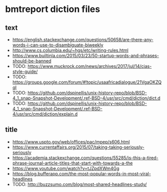# bmtreport diction files

## text

- <https://english.stackexchange.com/questions/50658/are-there-any-words-i-can-use-to-disambiguate-biweekly>
- <http://www.cs.columbia.edu/~hgs/etc/writing-rules.html>
- <https://www.builtinla.com/2015/03/23/50-startup-words-and-phrases-should-be-banned>
- TODO: <https://www.muckrock.com/news/archives/2017/jul/14/cias-style-guide/>
- TODO: <https://groups.google.com/forum/#!topic/usaafricadialogue/21VgaOKZQqI>
- TODO: <https://github.com/dspinellis/unix-history-repo/blob/BSD-4_1_snap-Snapshot-Development/.ref-BSD-4/usr/src/cmd/diction/dict.d>
- TODO: <https://github.com/dspinellis/unix-history-repo/blob/BSD-4_1_snap-Snapshot-Development/.ref-BSD-4/usr/src/cmd/diction/explain.d>

## title

- <https://www.uspto.gov/web/offices/pac/mpep/s606.html>
- <https://www.currentaffairs.org/2015/07/taking-taking-seriously-seriously>
- <https://academia.stackexchange.com/questions/55285/is-this-a-tired-phrase-journal-article-titles-that-start-with-towards-a-the>
- <https://www.youtube.com/watch?v=tJZpdXWm4Gg>
- <https://blog.bufferapp.com/the-most-popular-words-in-most-viral-headlines>
- TODO: <http://buzzsumo.com/blog/most-shared-headlines-study/>
